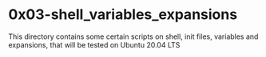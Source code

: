 # 0x03-shell_variables_expansions
This directory contains some certain scripts on shell, init files, variables and expansions, that will be tested on Ubuntu 20.04 LTS
